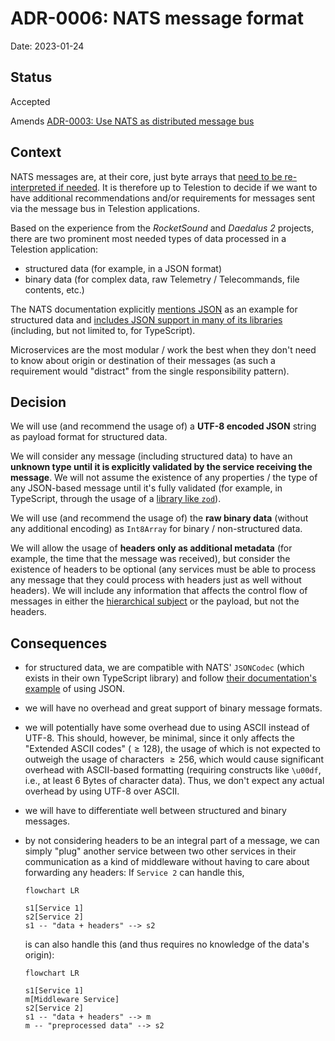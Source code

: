 # ADR-0006: NATS message format

Date: 2023-01-24

## Status

Accepted

Amends [ADR-0003: Use NATS as distributed message bus](0003-use-nats-as-distributed-message-bus.md)

## Context
<!-- The issue that is motivating this decision and any context that influences or constrains the decision. -->

NATS messages are, at their core, just byte arrays that [need to be re-interpreted if needed](https://docs.nats.io/using-nats/developer/receiving/structure). It is therefore up to Telestion to decide if we want to have additional recommendations and/or requirements for messages sent via the message bus in Telestion applications.

Based on the experience from the *RocketSound* and *Daedalus 2* projects, there are two prominent most needed types of data processed in a Telestion application:

- structured data (for example, in a JSON format)
- binary data (for complex data, raw Telemetry / Telecommands, file contents, etc.)

The NATS documentation explicitly [mentions JSON](https://docs.nats.io/using-nats/developer/receiving/structure) as an example for structured data and [includes JSON support in many of its libraries](https://github.com/nats-io/nats.deno/blob/cefcd4cee9108708fbaed9a0cf7860fdfdc1f0d3/nats-base-client/codec.ts#L56) (including, but not limited to, for TypeScript).

Microservices are the most modular / work the best when they don't need to know about origin or destination of their messages (as such a requirement would "distract" from the single responsibility pattern).

## Decision
<!-- The change that we're proposing or have agreed to implement. -->

We will use (and recommend the usage of) a **UTF-8 encoded JSON** string as payload format for structured data.

We will consider any message (including structured data) to have an **unknown type until it is explicitly validated by the service receiving the message**. We will not assume the existence of any properties / the type of any JSON-based message until it's fully validated (for example, in TypeScript, through the usage of a [library like `zod`](https://github.com/colinhacks/zod)).

We will use (and recommend the usage of) the **raw binary data** (without any additional encoding) as `Int8Array` for binary / non-structured data.

We will allow the usage of **headers only as additional metadata** (for example, the time that the message was received), but consider the existence of headers to be optional (any services must be able to process any message that they could process with headers just as well without headers). We will include any information that affects the control flow of messages in either the [hierarchical subject](https://docs.nats.io/nats-concepts/subjects#subject-hierarchies) or the payload, but not the headers.

## Consequences
<!-- What becomes easier, or more difficult to do and any risks introduced by the change that will need to be mitigated? -->

- for structured data, we are compatible with NATS' `JSONCodec` (which exists in their own TypeScript library) and follow [their documentation's example](https://docs.nats.io/using-nats/developer/receiving/structure) of using JSON.

- we will have no overhead and great support of binary message formats.

- we will potentially have some overhead due to using ASCII instead of UTF-8. This should, however, be minimal, since it only affects the "Extended ASCII codes" ($\geq 128$), the usage of which is not expected to outweigh the usage of characters $\geq 256$, which would cause significant overhead with ASCII-based formatting (requiring constructs like `\u00df`, i.e., at least 6 Bytes of character data). Thus, we don't expect any actual overhead by using UTF-8 over ASCII.

- we will have to differentiate well between structured and binary messages.

- by not considering headers to be an integral part of a message, we can simply "plug" another service between two other services in their communication as a kind of middleware without having to care about forwarding any headers:
  If `Service 2` can handle this,

  ```mermaid
  flowchart LR
  
  s1[Service 1]
  s2[Service 2]
  s1 -- "data + headers" --> s2
  ```

  is can also handle this (and thus requires no knowledge of the data's origin):

  ```mermaid
  flowchart LR
  
  s1[Service 1]
  m[Middleware Service]
  s2[Service 2]
  s1 -- "data + headers" --> m
  m -- "preprocessed data" --> s2
  ```

  
